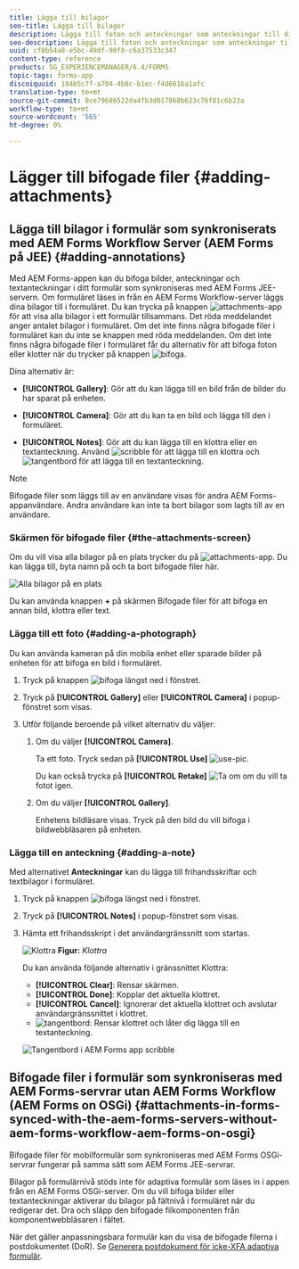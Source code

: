 ```yaml
---
title: Lägga till bilagor
seo-title: Lägga till bilagor
description: Lägga till foton och anteckningar som anteckningar till dina uppgifter i AEM Forms-appen
seo-description: Lägga till foton och anteckningar som anteckningar till dina uppgifter i AEM Forms-appen
uuid: cf8b54a8-e5bc-49df-90f8-c6a37533c347
content-type: reference
products: SG_EXPERIENCEMANAGER/6.4/FORMS
topic-tags: forms-app
discoiquuid: 184b5c7f-a704-4b8c-b1ec-f4d6616a1afc
translation-type: tm+mt
source-git-commit: 0ce79686522da4fb3d017068b623c76f81c6b23a
workflow-type: tm+mt
source-wordcount: '565'
ht-degree: 0%

---
```



# Lägger till bifogade filer {#adding-attachments}

## Lägga till bilagor i formulär som synkroniserats med AEM Forms Workflow Server (AEM Forms på JEE) {#adding-annotations}

Med AEM Forms-appen kan du bifoga bilder, anteckningar och textanteckningar i ditt formulär som synkroniseras med AEM Forms JEE-servern. Om formuläret läses in från en AEM Forms Workflow-server läggs dina bilagor till i formuläret. Du kan trycka på knappen ![attachments-app](assets/attachments-app.png) för att visa alla bilagor i ett formulär tillsammans. Det röda meddelandet anger antalet bilagor i formuläret. Om det inte finns några bifogade filer i formuläret kan du inte se knappen med röda meddelanden. Om det inte finns några bifogade filer i formuläret får du alternativ för att bifoga foton eller klotter när du trycker på knappen ![bifoga](assets/attch.png).

Dina alternativ är:

* **[!UICONTROL Gallery]**: Gör att du kan lägga till en bild från de bilder du har sparat på enheten.

* **[!UICONTROL Camera]**: Gör att du kan ta en bild och lägga till den i formuläret.

* **[!UICONTROL Notes]**: Gör att du kan lägga till en klottra eller en textanteckning. Använd ![scribble](assets/scribble.png) för att lägga till en klottra och ![tangentbord](assets/keyboard.png) för att lägga till en textanteckning.

>[!NOTE]
>
>Bifogade filer som läggs till av en användare visas för andra AEM Forms-appanvändare. Andra användare kan inte ta bort bilagor som lagts till av en användare.


### Skärmen för bifogade filer {#the-attachments-screen}

Om du vill visa alla bilagor på en plats trycker du på ![attachments-app](assets/attachments-app.png). Du kan lägga till, byta namn på och ta bort bifogade filer här.

![Alla bilagor på en plats](assets/attachments-screen.png)

Du kan använda knappen **+** på skärmen Bifogade filer för att bifoga en annan bild, klottra eller text.

### Lägga till ett foto {#adding-a-photograph}

Du kan använda kameran på din mobila enhet eller sparade bilder på enheten för att bifoga en bild i formuläret.

1. Tryck på knappen ![bifoga](assets/attch.png) längst ned i fönstret.
1. Tryck på **[!UICONTROL Gallery]** eller **[!UICONTROL Camera]** i popup-fönstret som visas.
1. Utför följande beroende på vilket alternativ du väljer:

   1. Om du väljer **[!UICONTROL Camera]**.

      Ta ett foto. Tryck sedan på **[!UICONTROL Use]** ![use-pic](assets/use-pic.png).

      Du kan också trycka på **[!UICONTROL Retake]** ![Ta om](assets/retake.png) om du vill ta fotot igen.

   1. Om du väljer **[!UICONTROL Gallery]**.

      Enhetens bildläsare visas. Tryck på den bild du vill bifoga i bildwebbläsaren på enheten.

### Lägga till en anteckning {#adding-a-note}

Med alternativet **Anteckningar** kan du lägga till frihandsskriftar och textbilagor i formuläret.

1. Tryck på knappen ![bifoga](assets/attch.png) längst ned i fönstret.
1. Tryck på **[!UICONTROL Notes]** i popup-fönstret som visas.
1. Hämta ett frihandsskript i det användargränssnitt som startas.

   ![Klottra](assets/scribble-ui.png)
   **Figur:** *Klottra*

   Du kan använda följande alternativ i gränssnittet Klottra:

   * **[!UICONTROL Clear]**: Rensar skärmen.
   * **[!UICONTROL Done]**: Kopplar det aktuella klottret.
   * **[!UICONTROL Cancel]**: Ignorerar det aktuella klottret och avslutar användargränssnittet i klottret.
   * ![tangentbord](assets/keyboard.png): Rensar klottret och låter dig lägga till en textanteckning.

   ![Tangentbord i AEM Forms app scribble](assets/keyboard-inapp.png)

## Bifogade filer i formulär som synkroniseras med AEM Forms-servrar utan AEM Forms Workflow (AEM Forms on OSGi) {#attachments-in-forms-synced-with-the-aem-forms-servers-without-aem-forms-workflow-aem-forms-on-osgi}

Bifogade filer för mobilformulär som synkroniseras med AEM Forms OSGi-servrar fungerar på samma sätt som AEM Forms JEE-servrar.

Bilagor på formulärnivå stöds inte för adaptiva formulär som läses in i appen från en AEM Forms OSGi-server. Om du vill bifoga bilder eller textanteckningar aktiverar du bilagor på fältnivå i formuläret när du redigerar det. Dra och släpp den bifogade filkomponenten från komponentwebbläsaren i fältet.

När det gäller anpassningsbara formulär kan du visa de bifogade filerna i postdokumentet (DoR). Se [Generera postdokument för icke-XFA adaptiva formulär](/help/forms/using/generate-document-of-record-for-non-xfa-based-adaptive-forms.md).
